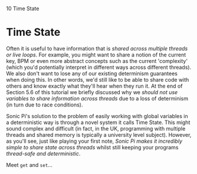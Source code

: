 10 Time State

# Time State

Often it is useful to have information that is *shared across multiple
threads or live loops*. For example, you might want to share a notion of
the current key, BPM or even more abstract concepts such as the current
'complexity' (which you'd potentially interpret in different ways across
different threads). We also don't want to lose any of our existing
determinism guarantees when doing this. In other words, we'd still like
to be able to share code with others and know exactly what they'll hear
when they run it. At the end of Section 5.6 of this tutorial we briefly
discussed why we *should not use variables to share information across
threads* due to a loss of determinism (in turn due to race conditions).

Sonic Pi's solution to the problem of easily working with global
variables in a deterministic way is through a novel system it calls Time State. This
might sound complex and difficult (in fact, in the UK, programming with
multiple threads and shared memory is typically a university level
subject). However, as you'll see, just like playing your first note,
*Sonic Pi makes it incredibly simple to share state across threads*
whilst still keeping your programs *thread-safe and deterministic*.

Meet `get` and `set`...
